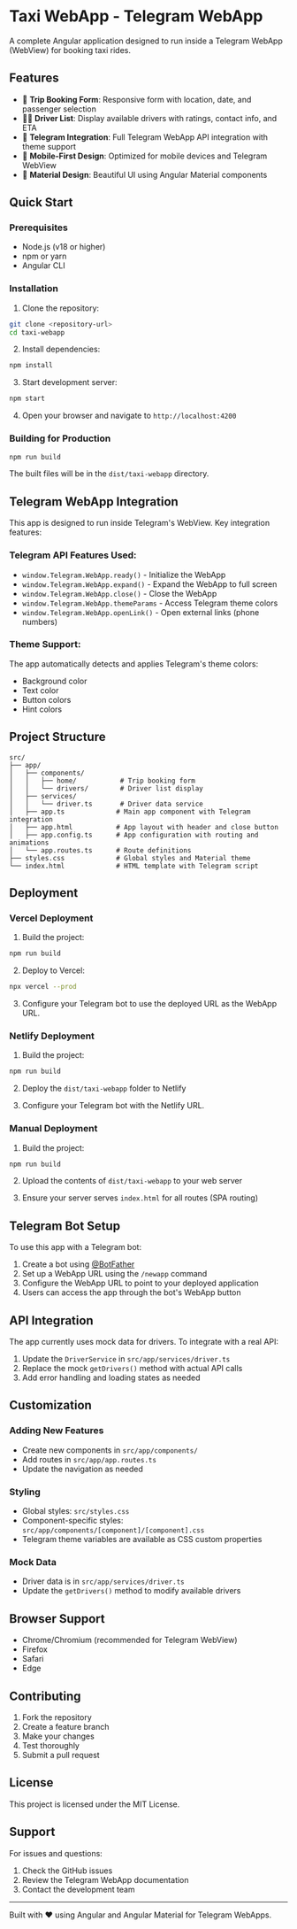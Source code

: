 # Taxi WebApp - Telegram WebApp

A complete Angular application designed to run inside a Telegram WebApp (WebView) for booking taxi rides.

## Features

- 🚗 **Trip Booking Form**: Responsive form with location, date, and passenger selection
- 👨‍💼 **Driver List**: Display available drivers with ratings, contact info, and ETA
- 🎨 **Telegram Integration**: Full Telegram WebApp API integration with theme support
- 📱 **Mobile-First Design**: Optimized for mobile devices and Telegram WebView
- 🎯 **Material Design**: Beautiful UI using Angular Material components

## Quick Start

### Prerequisites
- Node.js (v18 or higher)
- npm or yarn
- Angular CLI

### Installation

1. Clone the repository:
```bash
git clone <repository-url>
cd taxi-webapp
```

2. Install dependencies:
```bash
npm install
```

3. Start development server:
```bash
npm start
```

4. Open your browser and navigate to `http://localhost:4200`

### Building for Production

```bash
npm run build
```

The built files will be in the `dist/taxi-webapp` directory.

## Telegram WebApp Integration

This app is designed to run inside Telegram's WebView. Key integration features:

### Telegram API Features Used:
- `window.Telegram.WebApp.ready()` - Initialize the WebApp
- `window.Telegram.WebApp.expand()` - Expand the WebApp to full screen
- `window.Telegram.WebApp.close()` - Close the WebApp
- `window.Telegram.WebApp.themeParams` - Access Telegram theme colors
- `window.Telegram.WebApp.openLink()` - Open external links (phone numbers)

### Theme Support:
The app automatically detects and applies Telegram's theme colors:
- Background color
- Text color  
- Button colors
- Hint colors

## Project Structure

```
src/
├── app/
│   ├── components/
│   │   ├── home/           # Trip booking form
│   │   └── drivers/        # Driver list display
│   ├── services/
│   │   └── driver.ts       # Driver data service
│   ├── app.ts             # Main app component with Telegram integration
│   ├── app.html           # App layout with header and close button
│   ├── app.config.ts      # App configuration with routing and animations
│   └── app.routes.ts      # Route definitions
├── styles.css             # Global styles and Material theme
└── index.html             # HTML template with Telegram script
```

## Deployment

### Vercel Deployment

1. Build the project:
```bash
npm run build
```

2. Deploy to Vercel:
```bash
npx vercel --prod
```

3. Configure your Telegram bot to use the deployed URL as the WebApp URL.

### Netlify Deployment

1. Build the project:
```bash
npm run build
```

2. Deploy the `dist/taxi-webapp` folder to Netlify

3. Configure your Telegram bot with the Netlify URL.

### Manual Deployment

1. Build the project:
```bash
npm run build
```

2. Upload the contents of `dist/taxi-webapp` to your web server

3. Ensure your server serves `index.html` for all routes (SPA routing)

## Telegram Bot Setup

To use this app with a Telegram bot:

1. Create a bot using [@BotFather](https://t.me/botfather)
2. Set up a WebApp URL using the `/newapp` command
3. Configure the WebApp URL to point to your deployed application
4. Users can access the app through the bot's WebApp button

## API Integration

The app currently uses mock data for drivers. To integrate with a real API:

1. Update the `DriverService` in `src/app/services/driver.ts`
2. Replace the mock `getDrivers()` method with actual API calls
3. Add error handling and loading states as needed

## Customization

### Adding New Features
- Create new components in `src/app/components/`
- Add routes in `src/app/app.routes.ts`
- Update the navigation as needed

### Styling
- Global styles: `src/styles.css`
- Component-specific styles: `src/app/components/[component]/[component].css`
- Telegram theme variables are available as CSS custom properties

### Mock Data
- Driver data is in `src/app/services/driver.ts`
- Update the `getDrivers()` method to modify available drivers

## Browser Support

- Chrome/Chromium (recommended for Telegram WebView)
- Firefox
- Safari
- Edge

## Contributing

1. Fork the repository
2. Create a feature branch
3. Make your changes
4. Test thoroughly
5. Submit a pull request

## License

This project is licensed under the MIT License.

## Support

For issues and questions:
1. Check the GitHub issues
2. Review the Telegram WebApp documentation
3. Contact the development team

---

Built with ❤️ using Angular and Angular Material for Telegram WebApps.